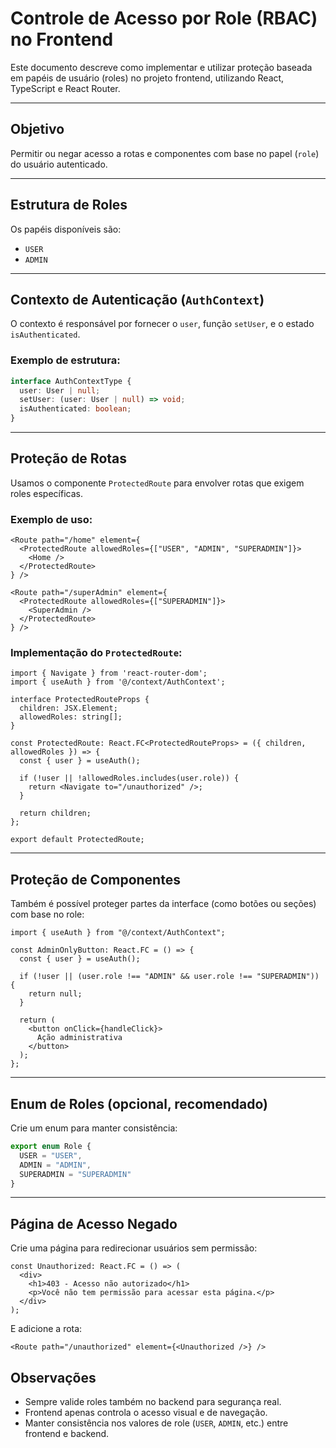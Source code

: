 # Controle de Acesso por Role (RBAC) no Frontend

Este documento descreve como implementar e utilizar proteção baseada em papéis de usuário (roles) no projeto frontend, utilizando React, TypeScript e React Router.

---

## Objetivo

Permitir ou negar acesso a rotas e componentes com base no papel (`role`) do usuário autenticado.

---

## Estrutura de Roles

Os papéis disponíveis são:

- `USER`
- `ADMIN`

---

## Contexto de Autenticação (`AuthContext`)

O contexto é responsável por fornecer o `user`, função `setUser`, e o estado `isAuthenticated`.

### Exemplo de estrutura:

```ts
interface AuthContextType {
  user: User | null;
  setUser: (user: User | null) => void;
  isAuthenticated: boolean;
}
````

---

## Proteção de Rotas

Usamos o componente `ProtectedRoute` para envolver rotas que exigem roles específicas.

### Exemplo de uso:

```tsx
<Route path="/home" element={
  <ProtectedRoute allowedRoles={["USER", "ADMIN", "SUPERADMIN"]}>
    <Home />
  </ProtectedRoute>
} />

<Route path="/superAdmin" element={
  <ProtectedRoute allowedRoles={["SUPERADMIN"]}>
    <SuperAdmin />
  </ProtectedRoute>
} />
```

### Implementação do `ProtectedRoute`:

```tsx
import { Navigate } from 'react-router-dom';
import { useAuth } from '@/context/AuthContext';

interface ProtectedRouteProps {
  children: JSX.Element;
  allowedRoles: string[];
}

const ProtectedRoute: React.FC<ProtectedRouteProps> = ({ children, allowedRoles }) => {
  const { user } = useAuth();

  if (!user || !allowedRoles.includes(user.role)) {
    return <Navigate to="/unauthorized" />;
  }

  return children;
};

export default ProtectedRoute;
```

---

## Proteção de Componentes

Também é possível proteger partes da interface (como botões ou seções) com base no role:

```tsx
import { useAuth } from "@/context/AuthContext";

const AdminOnlyButton: React.FC = () => {
  const { user } = useAuth();

  if (!user || (user.role !== "ADMIN" && user.role !== "SUPERADMIN")) {
    return null;
  }

  return (
    <button onClick={handleClick}>
      Ação administrativa
    </button>
  );
};
```

---

## Enum de Roles (opcional, recomendado)

Crie um enum para manter consistência:

```ts
export enum Role {
  USER = "USER",
  ADMIN = "ADMIN",
  SUPERADMIN = "SUPERADMIN"
}
```

---

## Página de Acesso Negado

Crie uma página para redirecionar usuários sem permissão:

```tsx
const Unauthorized: React.FC = () => (
  <div>
    <h1>403 - Acesso não autorizado</h1>
    <p>Você não tem permissão para acessar esta página.</p>
  </div>
);
```

E adicione a rota:

```tsx
<Route path="/unauthorized" element={<Unauthorized />} />
```


## Observações

* Sempre valide roles também no backend para segurança real.
* Frontend apenas controla o acesso visual e de navegação.
* Manter consistência nos valores de role (`USER`, `ADMIN`, etc.) entre frontend e backend.
